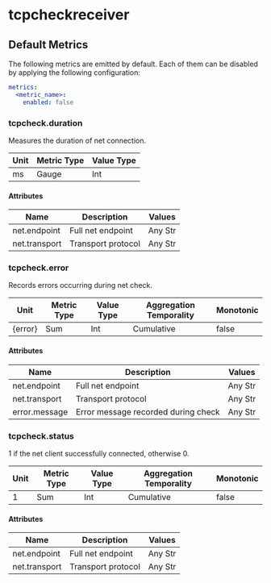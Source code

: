 [comment]: <> (Code generated by mdatagen. DO NOT EDIT.)

# tcpcheckreceiver

## Default Metrics

The following metrics are emitted by default. Each of them can be disabled by applying the following configuration:

```yaml
metrics:
  <metric_name>:
    enabled: false
```

### tcpcheck.duration

Measures the duration of net connection.

| Unit | Metric Type | Value Type |
| ---- | ----------- | ---------- |
| ms | Gauge | Int |

#### Attributes

| Name | Description | Values |
| ---- | ----------- | ------ |
| net.endpoint | Full net endpoint | Any Str |
| net.transport | Transport protocol | Any Str |

### tcpcheck.error

Records errors occurring during net check.

| Unit | Metric Type | Value Type | Aggregation Temporality | Monotonic |
| ---- | ----------- | ---------- | ----------------------- | --------- |
| {error} | Sum | Int | Cumulative | false |

#### Attributes

| Name | Description | Values |
| ---- | ----------- | ------ |
| net.endpoint | Full net endpoint | Any Str |
| net.transport | Transport protocol | Any Str |
| error.message | Error message recorded during check | Any Str |

### tcpcheck.status

1 if the net client successfully connected, otherwise 0.

| Unit | Metric Type | Value Type | Aggregation Temporality | Monotonic |
| ---- | ----------- | ---------- | ----------------------- | --------- |
| 1 | Sum | Int | Cumulative | false |

#### Attributes

| Name | Description | Values |
| ---- | ----------- | ------ |
| net.endpoint | Full net endpoint | Any Str |
| net.transport | Transport protocol | Any Str |
